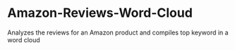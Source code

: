 # Amazon-Reviews-Word-Cloud
Analyzes the reviews for an Amazon product and compiles top keyword in a word cloud
